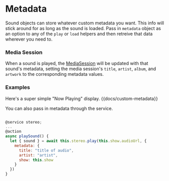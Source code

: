 # Metadata

Sound objects can store whatever custom metadata you want. This info will stick around for as long as the sound is loaded. Pass in `metadata` object as an option to any of the `play` or `load` helpers and then retreive that data wherever you need to.

### Media Session

When a sound is played, the [MediaSession](https://developer.mozilla.org/en-US/docs/Web/API/MediaSession) will be updated with that sound's metadata, setting the media session's `title`, `artist`, `album`, and `artwork` to the corresponding metadata values.

### Examples

Here's a super simple "Now Playing" display.
{{docs/custom-metadata}}

You can also pass in metadata through the service.

```js

@service stereo;
...
@action
async playSound() {
  let { sound } = await this.stereo.play(this.show.audioUrl, {
    metadata: {
      title: "title of audio",
      artist: "artist",
      show: this.show
    }
  })
}
```
